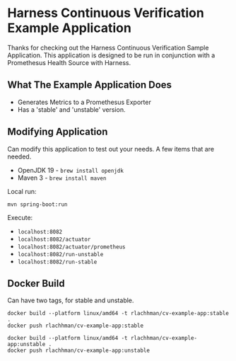 # Harness Continuous Verification Example Application
Thanks for checking out the Harness Continuous Verification Sample Application. This application
is designed to be run in conjunction with a Promethesus Health Source with Harness. 

## What The Example Application Does

* Generates Metrics to a Promethesus Exporter
* Has a 'stable' and 'unstable' version. 


## Modifying Application
Can modify this application to test out your needs. A few items that are needed. 

* OpenJDK 19 - `brew install openjdk`
* Maven 3 - `brew install maven`

Local run:

```
mvn spring-boot:run
```

Execute:
* `localhost:8082`
* `localhost:8082/actuator`
* `localhost:8082/actuator/prometheus`
* `localhost:8082/run-unstable`
* `localhost:8082/run-stable`

## Docker Build
Can have two tags, for stable and unstable. 

```
docker build --platform linux/amd64 -t rlachhman/cv-example-app:stable .
docker push rlachhman/cv-example-app:stable  

docker build --platform linux/amd64 -t rlachhman/cv-example-app:unstable .
docker push rlachhman/cv-example-app:unstable  
```
